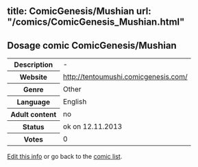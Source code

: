 title: ComicGenesis/Mushian
url: "/comics/ComicGenesis_Mushian.html"
---
Dosage comic ComicGenesis/Mushian
-----------------------------------------

<p id="msg"></p>
<script type="text/javascript">
if (window.location.search === '?edit_info_mail=sent_ok') {
  var elem = document.getElementById("msg");
  elem.innerHTML = 'Edited information sucessfully sent for review, which is usually done daily. Thanks!';
  elem.className = 'ok';
}
</script>
<table class="comicinfo">
<tr>
<th>Description</th><td>-</td>
</tr>
<tr>
<th>Website</th><td><a href="http://tentoumushi.comicgenesis.com/">http://tentoumushi.comicgenesis.com/</a></td>
</tr>
<tr>
<th>Genre</th><td>Other</td>
</tr>
<tr>
<th>Language</th><td>English</td>
</tr>
<tr>
<th>Adult content</th><td>no</td>
</tr>
<tr>
<th>Status</th><td>ok on 12.11.2013</td>
</tr>
<tr>
<th>Votes</th><td>0</td>
</tr>
</table>

[Edit this info](ComicGenesis_Mushian_edit.html) or go back to the [comic list](../comic-index.html).
